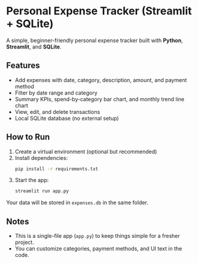 # Personal Expense Tracker (Streamlit + SQLite)

A simple, beginner-friendly personal expense tracker built with **Python**, **Streamlit**, and **SQLite**.

## Features
- Add expenses with date, category, description, amount, and payment method
- Filter by date range and category
- Summary KPIs, spend-by-category bar chart, and monthly trend line chart
- View, edit, and delete transactions
- Local SQLite database (no external setup)

## How to Run
1. Create a virtual environment (optional but recommended)
2. Install dependencies:
   ```bash
   pip install -r requirements.txt
   ```
3. Start the app:
   ```bash
   streamlit run app.py
   ```

Your data will be stored in `expenses.db` in the same folder.

## Notes
- This is a single-file app (`app.py`) to keep things simple for a fresher project.
- You can customize categories, payment methods, and UI text in the code.
